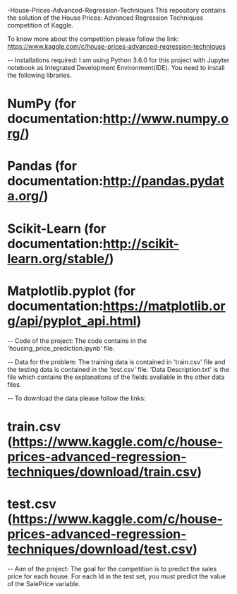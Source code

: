 -House-Prices-Advanced-Regression-Techniques
This repository contains the solution of the House Prices: Advanced Regression Techniques competition of Kaggle.

To know more about the competition please follow the link: https://www.kaggle.com/c/house-prices-advanced-regression-techniques

-- Installations required: I am using Python 3.6.0 for this project with Jupyter notebook as Integrated Development Environment(IDE). You need to install the following libraries.

# NumPy (for documentation:http://www.numpy.org/)
# Pandas (for documentation:http://pandas.pydata.org/)
# Scikit-Learn (for documentation:http://scikit-learn.org/stable/)
# Matplotlib.pyplot (for documentation:https://matplotlib.org/api/pyplot_api.html)
-- Code of the project: The code contains in the 'housing_price_prediction.ipynb' file.

-- Data for the problem: The training data is contained in 'train.csv' file and the testing data is contained in the 'test.csv' file. 'Data Description.txt' is the file which contains the explanations of the fields available in the other data files.

-- To download the data please follow the links:

# train.csv (https://www.kaggle.com/c/house-prices-advanced-regression-techniques/download/train.csv)
# test.csv (https://www.kaggle.com/c/house-prices-advanced-regression-techniques/download/test.csv)

-- Aim of the project: The goal for the competition is to predict the sales price for each house. For each Id in the test set, you must predict the value of the SalePrice variable.
